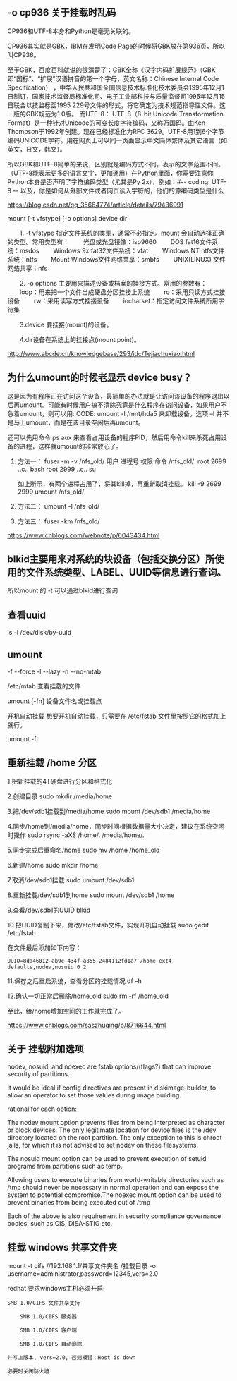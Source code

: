 
## -o cp936 关于挂载时乱码

CP936和UTF-8本身和Python是毫无关联的。 

CP936其实就是GBK，IBM在发明Code Page的时候将GBK放在第936页，所以叫CP936。

至于GBK，百度百科就说的很清楚了：GBK全称《汉字内码扩展规范》（GBK即“国标”、“扩展”汉语拼音的第一个字母，英文名称：Chinese Internal Code Specification） ，中华人民共和国全国信息技术标准化技术委员会1995年12月1日制订，国家技术监督局标准化司、电子工业部科技与质量监督司1995年12月15日联合以技监标函1995 229号文件的形式，将它确定为技术规范指导性文件。这一版的GBK规范为1.0版。 
而UTF-8： UTF-8（8-bit Unicode Transformation Format）是一种针对Unicode的可变长度字符编码，又称万国码。由Ken Thompson于1992年创建。现在已经标准化为RFC 3629。UTF-8用1到6个字节编码UNICODE字符。用在网页上可以同一页面显示中文简体繁体及其它语言（如英文，日文，韩文）。

所以GBK和UTF-8简单的来说，区别就是编码方式不同，表示的文字范围不同。（UTF-8能表示更多的语言文字，更加通用）在Python里面，你需要注意你Python本身是否声明了字符编码类型（尤其是Py 2x），例如：#-- coding: UTF-8 -- 
以及，你是如何从外部文件或者网页读入字符的，他们的源编码类型是什么

https://blog.csdn.net/qq_35664774/article/details/79436991



mount [-t vfstype] [-o options] device dir

　　1. -t vfstype 指定文件系统的类型，通常不必指定。mount 会自动选择正确的类型。常用类型有：
    　　光盘或光盘镜像：iso9660
    　　DOS fat16文件系统：msdos
    　　Windows 9x fat32文件系统：vfat
    　　Windows NT ntfs文件系统：ntfs
    　　Mount Windows文件网络共享：smbfs
    　　UNIX(LINUX) 文件网络共享：nfs

　　2. -o options 主要用来描述设备或档案的挂接方式。常用的参数有：
    　　loop：用来把一个文件当成硬盘分区挂接上系统
    　　ro：采用只读方式挂接设备
    　　rw：采用读写方式挂接设备
    　　iocharset：指定访问文件系统所用字符集

　　3.device 要挂接(mount)的设备。

　　4.dir设备在系统上的挂接点(mount point)。


http://www.abcde.cn/knowledgebase/293/idc/Tejiachuxiao.html



## 为什么umount的时候老显示 device busy？
这是因为有程序正在访问这个设备，最简单的办法就是让访问该设备的程序退出以后再umount。可能有时候用户搞不清除究竟是什么程序在访问设备，如果用户不急着umount，则可以用:
CODE:
    umount -l /mnt/hda5
来卸载设备。选项 –l 并不是马上umount，而是在该目录空闲后再umount。

还可以先用命令 ps aux 来查看占用设备的程序PID，然后用命令kill来杀死占用设备的进程，这样就umount的非常放心了。

1. 方法一：
    fuser -m -v /nfs_old/
              用户  进程号  权限   命令
    /nfs_old/:   root  2699    ..c..  bash
                 root  2999    ..c..  su

    如上所示，有两个进程占用了，将其kill掉，再重新取消挂载。
    kill -9 2699 2999
    umount /nfs_old/

1. 方法二：
    umount  -l  /nfs_old/


1. 方法三：
    fuser -km /nfs_old/

https://www.cnblogs.com/webnote/p/6043434.html

## blkid主要用来对系统的块设备（包括交换分区）所使用的文件系统类型、LABEL、UUID等信息进行查询。

所以mount 的 -t 可以通过blkid进行查询


## 查看uuid

ls -l /dev/disk/by-uuid


## umount
-f --force
-l --lazy
-n --no-mtab

/etc/mtab 查看挂载的文件

umount [-fn] 设备文件名或挂载点

开机自动挂载
想要开机自动挂载，只需要在 /etc/fstab 文件里按照它的格式加上就行。

umount -fl


## 重新挂载 /home 分区

1.把新挂载的4T硬盘进行分区和格式化


2.创建目录
sudo mkdir /media/home

3.把/dev/sdb1挂载到/media/home
sudo mount /dev/sdb1 /media/home

4.同步/home到/media/home，同步时间根据数据量大小决定，建议在系统空闲时操作
sudo rsync -aXS /home/. /media/home/.

5.同步完成后重命名/home
sudo mv /home /home_old

6.新建/home
sudo mkdir /home

7.取消/dev/sdb1挂载
sudo umount /dev/sdb1

8.重新挂载/dev/sdb1到home
sudo mount /dev/sdb1 /home

9.查看/dev/sdb1的UUID
blkid



10.把UUID复制下来，修改/etc/fstab文件，实现开机自动挂载
sudo gedit /etc/fstab

在文件最后添加如下内容：

    UUID=8da46012-ab9c-434f-a855-2484112fd1a7 /home ext4 defaults,nodev,nosuid 0 2 


11.保存之后重启系统，查看分区的挂载情况
df –h



12.确认一切正常后删除/home_old
sudo rm -rf /home_old

至此，给/home增加空间的工作就完成了。

https://www.cnblogs.com/saszhuqing/p/8716644.html

## 关于 挂载附加选项

nodev, nosuid, and noexec are fstab options/(flags?) that can improve security of partitions.

It would be ideal if config directives are present in diskimage-builder, to allow an operator to set those values during image building.

rational for each option:

The nodev mount option prevents files from being interpreted as character or block devices. The only legitimate location for device files is the /dev directory located on the root partition. The only exception to this is chroot jails, for which it is not advised to set nodev on these filesystems.

The nosuid mount option can be used to prevent execution of setuid programs from partitions such as temp.

Allowing users to execute binaries from world-writable directories such as /tmp should never be necessary in normal operation and can expose the system to potential compromise.The noexec mount option can be used to prevent binaries from being executed out of /tmp

Each of the above is also requirement in security compliance governance bodies, such as CIS, DISA-STIG etc.



## 挂载 windows 共享文件夹

mount -t cifs //192.168.1.1/共享文件夹名  /挂载目录  -o username=administrator,password=12345,vers=2.0


redhat 要求windows主机必须开启:

    SMB 1.0/CIFS 文件共享支持

        SMB 1.0/CIFS 服务器

        SMB 1.0/CIFS 客户端

        SMB 1.0/CIFS 自动删除

    并写上版本, vers=2.0, 否则报错：Host is down

    必要时关闭防火墙
















